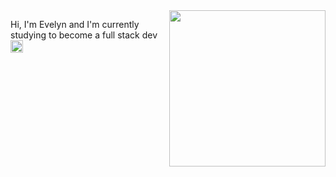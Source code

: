 <img src="https://raw.githubusercontent.com/evelynoliv/MyFiles/main/readmeimage.png" min-width="250px" max-width="250px" width="250px" align="right" >
<p align="left"> 
 Hi, I'm Evelyn and I'm currently studying to become a full stack dev<br>
 
 <a href="https://www.linkedin.com/in/evelynolives/">
 <img src="https://github.com/evelynoliv/MyFiles/blob/main/linkedin-logo-36.png" min-width="20px" max-width="20px" width="20px">
 <a href="https://github.com/evelynoliv/MyFiles/blob/main/linkedin-logo-36.png">

</p>

 
